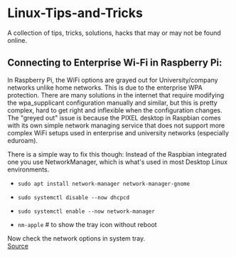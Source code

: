 # Linux-Tips-and-Tricks
A collection of tips, tricks, solutions, hacks that may or may not be found online. 

Connecting to Enterprise Wi-Fi in Raspberry Pi:
---
In Raspberry Pi, the WiFi options are grayed out for University/company networks unlike home networks. This is due to the enterprise WPA protection. There are many solutions in the internet that require modifying the wpa_supplicant configuration manually and similar, but this is pretty complex, hard to get right and inflexible when the configuration changes. The "greyed out" issue is because the PIXEL desktop in Raspbian comes with its own simple network managing service that does not support more complex WiFi setups used in enterprise and university networks (especially eduroam).

There is a simple way to fix this though: Instead of the Raspbian integrated one you use NetworkManager, which is what's used in most Desktop Linux environments.
* `sudo apt install network-manager network-manager-gnome`
* `sudo systemctl disable --now dhcpcd`
* `sudo systemctl enable --now network-manager`

* `nm-apple` # to show the tray icon without reboot

Now check the network options in system tray.
<br />[Source](https://raspberrypi.stackexchange.com/a/119653)
